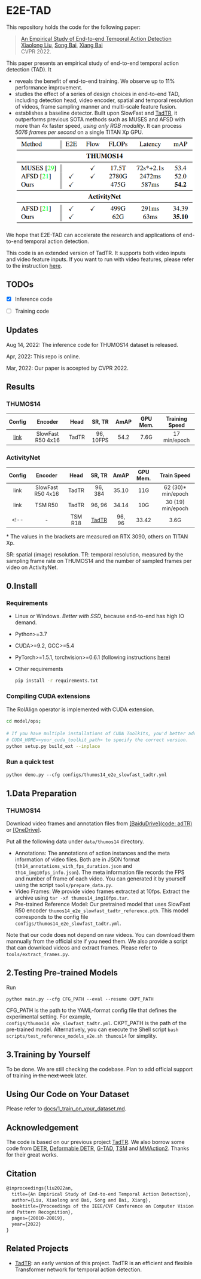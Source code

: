 # E2E-TAD
This repository holds the code for the following paper:
> [An Empirical Study of End-to-end Temporal Action Detection](https://arxiv.org/abs/2204.02932) <br/>
> [Xiaolong Liu](https://github.com/xlliu7), [Song Bai](https://songbai.site), [Xiang Bai](https://scholar.google.com/citations?user=UeltiQ4AAAAJ&hl=zh-CN) <br/>
> CVPR 2022.

This paper presents an empirical study of end-to-end temporal action detection (TAD). It 
- reveals the benefit of end-to-end training. We observe up to 11% performance improvement.
- studies the effect of a series of design choices in end-to-end TAD, including detection head, video encoder, spatial and temporal resolution of videos, frame sampling manner and multi-scale feature fusion.
- establishes a baseline detector. Built upon SlowFast and [TadTR][tadtr], it outperforms previous SOTA methods such as MUSES and AFSD with more than 4x faster speed, *using only RGB modality*. It can process *5076 frames per second* on a single TITAN Xp GPU. <br/>
![the baseline detector](figs/speed-accuracy.png)

<!-- We're currently refactoring the codebase to make it a generic framework for end-to-end temporal action detection. We hope to release the  -->
We hope that E2E-TAD can accelerate the research and applications of end-to-end temporal action detection. 

This code is an extended version of TadTR. It supports both video inputs and video feature inputs. If you want to run with video features, please refer to the instruction [here](https://github.com/xlliu7/TadTR/blob/master/README.md).

## TODOs
- [x] Inference code

- [ ] Training code

## Updates
Aug 14, 2022: The inference code for THUMOS14 dataset is released.

Apr, 2022: This repo is online.

Mar, 2022: Our paper is accepted by CVPR 2022.

## Results
### THUMOS14
|Config|Encoder|Head   |SR, TR |  AmAP |GPU Mem.|Training Speed|
|:-:|:-:|:-:|:-:|:-:|:-:|:-:|
|[link](configs/thumos14_e2e_slowfast_tadtr.yml)|SlowFast R50 4x16| TadTR|96, 10FPS| 54.2|7.6G|17 min/epoch|


### ActivityNet
|Config|Encoder| Head   |SR, TR|  AmAP |GPU Mem.|Train Speed|
|:-:|:-:|:-:|:-:|:-:|:-:|:-:|
|link|SlowFast R50 4x16| TadTR|96, 384|35.10|11G|62 (30)\* min/epoch|
|link|TSM R50|TadTR|96, 96|34.14|10G|30 (19) min/epoch|
<!-- |-|TSM R18|[TadTR][tadtr]|96, 96|33.42|3.6G|12 (8) min/epoch|[OneDrive]| -->

\* The values in the brackets are measured on RTX 3090, others on TITAN Xp.

SR: spatial (image) resolution. TR: temporal resolution, measured by the sampling frame rate on THUMOS14 and the number of sampled frames per video on ActivityNet.

## 0.Install 
### Requirements

* Linux or Windows. *Better with SSD*, because end-to-end has high IO demand.
  
* Python>=3.7

* CUDA>=9.2, GCC>=5.4
  
* PyTorch>=1.5.1, torchvision>=0.6.1 (following instructions [here](https://pytorch.org/))
  
* Other requirements
    ```bash
    pip install -r requirements.txt
    ```
### Compiling CUDA extensions
The RoIAlign operator is implemented with CUDA extension.
<!-- If your machine does have a NVIDIA GPU with CUDA support, you can run this step. Otherwise, please set `disable_cuda=True` in `opts.py`. -->
```bash
cd model/ops;

# If you have multiple installations of CUDA Toolkits, you'd better add a prefix
# CUDA_HOME=<your_cuda_toolkit_path> to specify the correct version. 
python setup.py build_ext --inplace
```

### Run a quick test
```
python demo.py --cfg configs/thumos14_e2e_slowfast_tadtr.yml
```

## 1.Data Preparation
### THUMOS14
Download video frames and annotation files from [[BaiduDrive](code: adTR)](https://pan.baidu.com/s/1MZtPjUSO_AlEqJmmhCFc3Q?pwd=adTR) or [[OneDrive]](https://husteducn-my.sharepoint.com/:f:/g/personal/liuxl_hust_edu_cn/Eglcf3femvhEpNl-5mmhDs4B0RiXiSX6UVOiOdUtG-VSTQ?e=XQm3jc).

Put all the following data under `data/thumos14` directory.

- Annotations: The annotations of action instances and the meta information of video files. Both are in JSON format (`th14_annotations_with_fps_duration.json` and `th14_img10fps_info.json`). The meta information file records the FPS and number of frame of each video. You can generated it by yourself using the script `tools/prepare_data.py`.
- Video Frames: We provide video frames extracted at 10fps. Extract the archive using `tar -xf thumos14_img10fps.tar`.
- Pre-trained Reference Model: Our pretrained model that uses SlowFast R50 encoder `thumos14_e2e_slowfast_tadtr_reference.pth`. This model corresponds to the config file `configs/thumos14_e2e_slowfast_tadtr.yml`. 

Note that our code does not depend on raw videos. You can download them mannually from the official site if you need them. We also provide a script that can download videos and extract frames. Please refer to `tools/extract_frames.py`.

## 2.Testing Pre-trained Models
Run
```
python main.py --cfg CFG_PATH --eval --resume CKPT_PATH
```
CFG_PATH is the path to the YAML-format config file that defines the experimental setting. For example, `configs/thumos14_e2e_slowfast_tadtr.yml`. CKPT_PATH is the path of the pre-trained model. Alternatively, you can execute the Shell script `bash scripts/test_reference_models_e2e.sh thumos14` for simplity.


## 3.Training by Yourself 
To be done. We are still checking the codebase. Plan to add official support of training ~~in the next week~~ later.
<!-- (Preview version) -->

<!-- We include the training code. But it is still being tested. You can try it and report problems to me. -->

<!-- Run the following command
```
python main.py --cfg CFG_PATH
```

This codebase supports running on both single GPU or multiple GPUs. 
You may specify the GPU device ID (e.g., 0) to use by the adding the prefix `CUDA_VISIBLE_DEVICES=ID ` before the above command. To run on multiple GPUs, please refer to `scripts/run_parallel.sh`.

During training, our code will automatically perform testing every N epochs (N is the `test_interval` in opts.py). You can also monitor the training process with Tensorboard (need to set `cfg.tensorboard=True` in `opts.py`). The tensorboard record and the checkpoint will be saved at `output_dir` (can be modified in config file).

After training is done, you can also test your trained model by running
```
python main.py --cfg CFG_PATH --eval
```
It will automatically use the best model checkpoint. If you want to manually specify the model checkpoint, run
```
python main.py --cfg CFG_PATH --eval --resume CKPT_PATH
```

Note that the performance of the model trained by your own may be different from the reference model. The reason is that the gradient computation of the RoIAlign and Deformable Attention operators is not deterministic. Please refer to [this page](https://pytorch.org/docs/stable/notes/randomness.html) for details. -->

## Using Our Code on Your Dataset
Please refer to [docs/1_train_on_your_dataset.md](docs/1_train_on_your_dataset.md).

## Acknowledgement
The code is based on our previous project [TadTR][tadtr]. We also borrow some code from [DETR](https://github.com/facebookresearch/detr), [Deformable DETR](https://github.com/fundamentalvision/Deformable-DETR), [G-TAD](https://github.com/Frostinassiky/gtad), [TSM](https://github.com/mit-han-lab/temporal-shift-module) and [MMAction2](https://github.com/open-mmlab/mmaction2). Thanks for their great works.



## Citation
```
@inproceedings{liu2022an,
  title={An Empirical Study of End-to-end Temporal Action Detection},
  author={Liu, Xiaolong and Bai, Song and Bai, Xiang},
  booktitle={Proceedings of the IEEE/CVF Conference on Computer Vision and Pattern Recognition},
  pages={20010-20019},
  year={2022}
}
```

## Related Projects
- [TadTR][tadtr]: an early version of this project. TadTR is an efficient and flexible Transformer network for temporal action detection.


[tadtr]: https://github.com/xlliu7/TadTR

